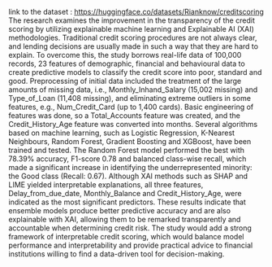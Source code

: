 link to the dataset : https://huggingface.co/datasets/Rianknow/creditscoring
The research examines the improvement in the transparency of the credit scoring by utilizing explainable machine learning and Explainable AI (XAI) methodologies. Traditional credit scoring procedures are not always clear, and lending decisions are usually made in such a way that they are hard to explain. To overcome this, the study borrows real-life data of 100,000 records, 23 features of demographic, financial and behavioural data to create predictive models to classify the credit score into poor, standard and good. Preprocessing of initial data included the treatment of the large amounts of missing data, i.e., Monthly_Inhand_Salary (15,002 missing) and Type_of_Loan (11,408 missing), and eliminating extreme outliers in some features, e.g., Num_Credit_Card (up to 1,400 cards). Basic engineering of features was done, so a Total_Accounts feature was created, and the Credit_History_Age feature was converted into months.
Several algorithms based on machine learning, such as Logistic Regression, K-Nearest Neighbours, Random Forest, Gradient Boosting and XGBoost, have been trained and tested. The Random Forest model performed the best with 78.39% accuracy, F1-score 0.78 and balanced class-wise recall, which made a significant increase in identifying the underrepresented minority: the Good class (Recall: 0.67). Although XAI methods such as SHAP and LIME yielded interpretable explanations, all three features, Delay_from_due_date, Monthly_Balance and Credit_History_Age, were indicated as the most significant predictors.
These results indicate that ensemble models produce better predictive accuracy and are also explainable with XAI, allowing them to be remarked transparently and accountable when determining credit risk. The study would add a strong framework of interpretable credit scoring, which would balance model performance and interpretability and provide practical advice to financial institutions willing to find a data-driven tool for decision-making.
